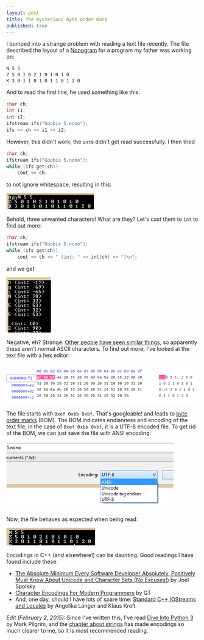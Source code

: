 ```yaml
---
layout: post
title: The mysterious byte order mark
published: true
---
```


I bumped into a strange problem with reading a text file recently. The file described the layout of a [Nonogram](http://en.wikipedia.org/wiki/Nonogram) for a program my father was working on:

```
N 5 5
Z 5 0 1 0 2 1 0 1 0 1 0
K 3 0 1 1 0 1 0 1 1 0 1 2 0
```

And to read the first line, he used something like this:

```cpp
char ch;
int i1;
int i2;
ifstream ifs("Goobix 5.nono");
ifs >> ch >> i1 >> i2;
```

However, this didn't work, the `int`s didn't get read successfully. I then tried

```cpp
char ch;
ifstream ifs("Goobix 5.nono");
while (ifs.get(ch))
	cout << ch;
```

to not ignore whitespace, resulting in this:

![2014_12_30-01.png](/images/2014_12_30-01.png)

Behold, three unwanted characters! What are they? Let's cast them to `int` to find out more:

```cpp
char ch;
ifstream ifs("Goobix 5.nono");
while (ifs.get(ch))
	cout << ch << " (int: " << int(ch) << ")\n";
```

and we get

![2014_12_30-02.png](/images/2014_12_30-02.png)

Negative, eh? Strange. [Other people have seen similar things](http://stackoverflow.com/questions/4690415/negative-ascii-value), so apparently these aren't normal ASCII characters. To find out more, I've looked at the text file with a hex editor:

![2014_12_30-03.png](/images/2014_12_30-03.png)

The file starts with `0xef 0xbb 0xbf`. That's googleable! and leads to [byte order marks](http://en.wikipedia.org/wiki/Byte_order_mark) (BOM). The BOM indicates endianness and encoding of the text file; in the case of `0xef 0xbb 0xbf`, it is a UTF-8 encoded file. To get rid of the BOM, we can just save the file with ANSI encoding:

![2014_12_30-04.png](/images/2014_12_30-04.png)

Now, the file behaves as expected when being read:

![2014_12_30-05.png](/images/2014_12_30-05.png)

Encodings in C++ (and elsewhere!) can be daunting. Good readings I have found include these:

* [The Absolute Minimum Every Software Developer Absolutely, Positively Must Know About Unicode and Character Sets (No Excuses!)](http://www.joelonsoftware.com/articles/Unicode.html) by Joel Spolsky
* [Character Encodings For Modern Programmers](http://blog.gatunka.com/2014/04/25/character-encodings-for-modern-programmers/) by GT
* And, one day, should I have lots of spare time: [Standard C++ IOStreams and Locales](http://amzn.com/0201183951) by Angelika Langer and Klaus Kreft

_Edit (February 2, 2015):_ Since I've written this, I've read [Dive Into Python 3](http://www.diveintopython3.net/) by Mark Pilgrim, and the [chapter about strings](http://www.diveintopython3.net/strings.html) has made encodings so much clearer to me, so it is most recommended reading.